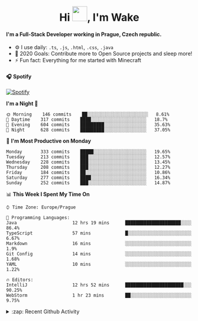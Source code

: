 <h1 align="center">Hi <img src="https://raw.githubusercontent.com/MrWakeCZ/MrWakeCZ/master/Hi.gif" width="40px" />, I'm Wake</h1>

#### I'm a Full-Stack Developer working in Prague, Czech republic.
- ⚙️ I use daily: `.ts`, `.js`, `.html`, `.css`, `.java`
- 🥅 2020 Goals: Contribute more to Open Source projects and sleep more!
- ⚡ Fun fact: Everything for me started with Minecraft

#### 🎧 Spotify
[![Spotify](https://novatorem-delta-eight.vercel.app/api/spotify)](https://open.spotify.com/user/wakeecz)

<!--START_SECTION:waka-->
**I'm a Night 🦉** 

```text
🌞 Morning    146 commits    ██░░░░░░░░░░░░░░░░░░░░░░░   8.61% 
🌆 Daytime    317 commits    ████░░░░░░░░░░░░░░░░░░░░░   18.7% 
🌃 Evening    604 commits    █████████░░░░░░░░░░░░░░░░   35.63% 
🌙 Night      628 commits    █████████░░░░░░░░░░░░░░░░   37.05%

```
📅 **I'm Most Productive on Monday** 

```text
Monday       333 commits    █████░░░░░░░░░░░░░░░░░░░░   19.65% 
Tuesday      213 commits    ███░░░░░░░░░░░░░░░░░░░░░░   12.57% 
Wednesday    228 commits    ███░░░░░░░░░░░░░░░░░░░░░░   13.45% 
Thursday     208 commits    ███░░░░░░░░░░░░░░░░░░░░░░   12.27% 
Friday       184 commits    ██░░░░░░░░░░░░░░░░░░░░░░░   10.86% 
Saturday     277 commits    ████░░░░░░░░░░░░░░░░░░░░░   16.34% 
Sunday       252 commits    ███░░░░░░░░░░░░░░░░░░░░░░   14.87%

```


📊 **This Week I Spent My Time On** 

```text
⌚︎ Time Zone: Europe/Prague

💬 Programming Languages: 
Java                     12 hrs 19 mins      █████████████████████░░░░   86.4% 
TypeScript               57 mins             █░░░░░░░░░░░░░░░░░░░░░░░░   6.67% 
Markdown                 16 mins             ░░░░░░░░░░░░░░░░░░░░░░░░░   1.9% 
Git Config               14 mins             ░░░░░░░░░░░░░░░░░░░░░░░░░   1.68% 
YAML                     10 mins             ░░░░░░░░░░░░░░░░░░░░░░░░░   1.22%

🔥 Editors: 
IntelliJ                 12 hrs 52 mins      ██████████████████████░░░   90.25% 
WebStorm                 1 hr 23 mins        ██░░░░░░░░░░░░░░░░░░░░░░░   9.75%

```


<!--END_SECTION:waka-->

<details>
  <summary>:zap: Recent Github Activity</summary>

<!--START_SECTION:activity-->
1. 🎉 Merged PR [#14](https://github.com/craftmania-cz/craftmanager/pull/14) in [craftmania-cz/craftmanager](https://github.com/craftmania-cz/craftmanager)
2. 🎉 Merged PR [#89](https://github.com/waked-cz/corgi/pull/89) in [waked-cz/corgi](https://github.com/waked-cz/corgi)
3. 🗣 Commented on [#14](https://github.com/craftmania-cz/craftmanager/issues/14) in [craftmania-cz/craftmanager](https://github.com/craftmania-cz/craftmanager)
4. 🎉 Merged PR [#2](https://github.com/craftmania-cz/craftcore/pull/2) in [craftmania-cz/craftcore](https://github.com/craftmania-cz/craftcore)
5. 🎉 Merged PR [#7](https://github.com/craftmania-cz/craftlobby/pull/7) in [craftmania-cz/craftlobby](https://github.com/craftmania-cz/craftlobby)
<!--END_SECTION:activity-->

</details>
